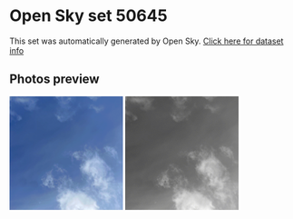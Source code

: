 # Open Sky set 50645
This set was automatically generated by Open Sky.
[Click here for dataset info](https://github.com/0x4248/opensky/blob/master/dataset/50645/info.json)
## Photos preview
<img src="https://raw.githubusercontent.com/0x4248/opensky/master/dataset/50645/photos.gif" width="200px"/>
<img src="https://raw.githubusercontent.com/0x4248/opensky/master/dataset/50645/photos_bw.gif" width="200px"/>
